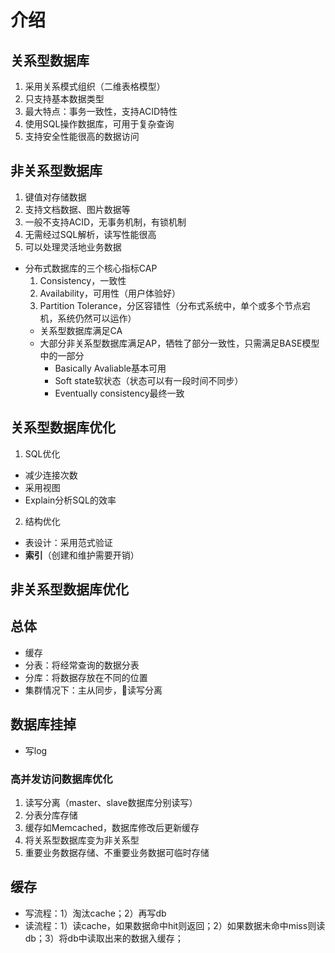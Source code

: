 # 介绍

## 关系型数据库
1. 采用关系模式组织（二维表格模型）
2. 只支持基本数据类型
3. 最大特点：事务一致性，支持ACID特性
4. 使用SQL操作数据库，可用于复杂查询
5. 支持安全性能很高的数据访问

## 非关系型数据库
1. 键值对存储数据
2. 支持文档数据、图片数据等
3. 一般不支持ACID，无事务机制，有锁机制
4. 无需经过SQL解析，读写性能很高
5. 可以处理灵活地业务数据

* 分布式数据库的三个核心指标CAP
    1. Consistency，一致性
    2. Availability，可用性（用户体验好）
    3. Partition Tolerance，分区容错性（分布式系统中，单个或多个节点宕机，系统仍然可以运作）
    * 关系型数据库满足CA
    * 大部分非关系型数据库满足AP，牺牲了部分一致性，只需满足BASE模型中的一部分
        * Basically Avaliable基本可用
        * Soft state软状态（状态可以有一段时间不同步）
        * Eventually consistency最终一致

## 关系型数据库优化
1. SQL优化
* 减少连接次数
* 采用视图
* Explain分析SQL的效率
2. 结构优化
* 表设计：采用范式验证
* **索引**（创建和维护需要开销）

## 非关系型数据库优化

## 总体
* 缓存
* 分表：将经常查询的数据分表
* 分库：将数据存放在不同的位置
* 集群情况下：主从同步，读写分离

## 数据库挂掉
* 写log

### 高并发访问数据库优化
1. 读写分离（master、slave数据库分别读写）
2. 分表分库存储
3. 缓存如Memcached，数据库修改后更新缓存
4. 将关系型数据库变为非关系型
5. 重要业务数据存储、不重要业务数据可临时存储

## 缓存
* 写流程：1）淘汰cache；2）再写db
* 读流程：1）读cache，如果数据命中hit则返回；2）如果数据未命中miss则读db；3）将db中读取出来的数据入缓存；